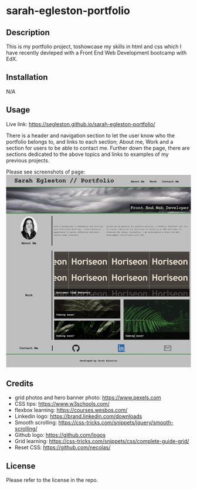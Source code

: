 # sarah-egleston-portfolio

## Description

This is my portfolio project, toshowcase my skills in html and css which I have recently devleped with a Front End Web Development bootcamp with EdX.

## Installation

N/A

## Usage
Live link: https://segleston.github.io/sarah-egleston-portfolio/

There is a header and navigation section to let the user know who the portfolio belongs to, and links to each section; About me, Work and a section for users to be able to contact me. Further down the page, there are sections dedicated to the above topics and links to examples of my previous projects. 

Please see screenshots of page:
![alt text](./assets/images/screencapture-127-0-0-1-5500-index-html-2023-11-26-15_48_38.png)


## Credits


- grid photos and hero banner photo: https://www.pexels.com
- CSS tips: https://www.w3schools.com/
- flexbox learning: https://courses.wesbos.com/
- Linkedin logo: https://brand.linkedin.com/downloads
- Smooth scrolling: https://css-tricks.com/snippets/jquery/smooth-scrolling/
- Github logo: https://github.com/logos
- Grid learning: https://css-tricks.com/snippets/css/complete-guide-grid/
- Reset CSS: https://github.com/necolas/



## License

Please refer to the license in the repo.